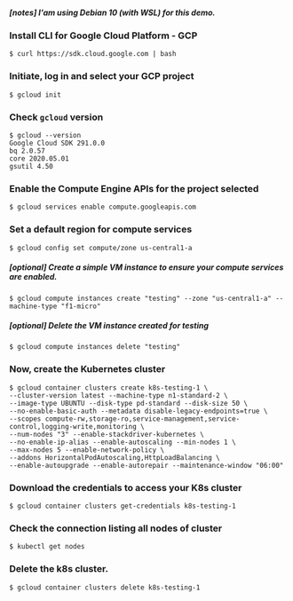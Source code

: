 ##### [notes] I'am using Debian 10 (with WSL) for this demo.
### Install CLI for Google Cloud Platform - GCP
```
$ curl https://sdk.cloud.google.com | bash
```
### Initiate, log in and select your GCP project
```
$ gcloud init
```
### Check `gcloud` version
```
$ gcloud --version
Google Cloud SDK 291.0.0
bq 2.0.57
core 2020.05.01
gsutil 4.50
```
### Enable the Compute Engine APIs for the project selected
```
$ gcloud services enable compute.googleapis.com
```
### Set a default region for compute services
```
$ gcloud config set compute/zone us-central1-a
```
##### [optional] Create a simple VM instance to ensure your compute services are enabled.
```
$ gcloud compute instances create "testing" --zone "us-central1-a" --machine-type "f1-micro"
```
##### [optional] Delete the VM instance created for testing
```
$ gcloud compute instances delete "testing"
```
### Now, create the Kubernetes cluster
```
$ gcloud container clusters create k8s-testing-1 \
--cluster-version latest --machine-type n1-standard-2 \
--image-type UBUNTU --disk-type pd-standard --disk-size 50 \
--no-enable-basic-auth --metadata disable-legacy-endpoints=true \
--scopes compute-rw,storage-ro,service-management,service-control,logging-write,monitoring \
--num-nodes "3" --enable-stackdriver-kubernetes \
--no-enable-ip-alias --enable-autoscaling --min-nodes 1 \
--max-nodes 5 --enable-network-policy \
--addons HorizontalPodAutoscaling,HttpLoadBalancing \
--enable-autoupgrade --enable-autorepair --maintenance-window "06:00"
```
### Download the credentials to access your K8s cluster
```
$ gcloud container clusters get-credentials k8s-testing-1
```
### Check the connection listing all nodes of cluster
```
$ kubectl get nodes
```
### Delete the k8s cluster.
```
$ gcloud container clusters delete k8s-testing-1
```